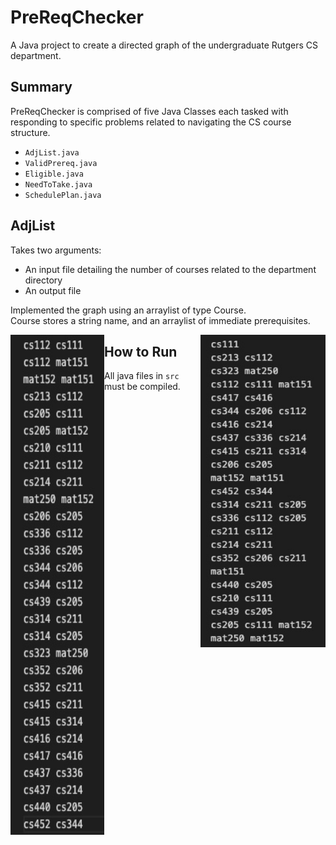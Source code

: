 # PreReqChecker
A Java project to create a directed graph of the undergraduate Rutgers CS department.

## Summary
PreReqChecker is comprised of five Java Classes each tasked with responding to specific problems related to navigating the CS course structure. 
- `AdjList.java`
- `ValidPrereq.java`
- `Eligible.java`
- `NeedToTake.java`
- `SchedulePlan.java`


## AdjList
Takes two arguments:
- An input file detailing the number of courses related to the department directory
- An output file

Implemented the graph using an arraylist of type Course.
<br> Course stores a string name, and an arraylist of immediate prerequisites. 
<p>
  <img src="docs/adjlist.jpg" width = "150" height = "800" align = "left">
  <img src="docs/adjlist2.jpg" width = "200" height = "500" align = "right">
</p>

## How to Run

All java files in `src` must be compiled.

